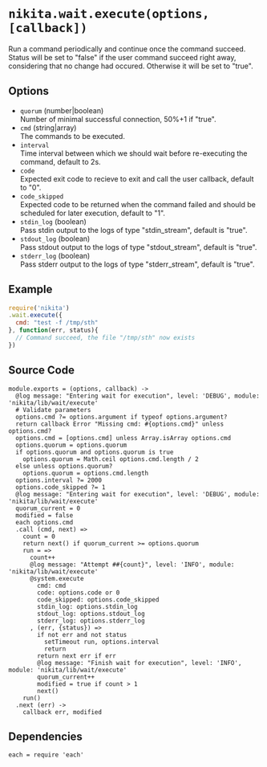 
# `nikita.wait.execute(options, [callback])`

Run a command periodically and continue once the command succeed. Status will be
set to "false" if the user command succeed right away, considering that no
change had occured. Otherwise it will be set to "true".   

## Options  

* `quorum` (number|boolean)    
  Number of minimal successful connection, 50%+1 if "true".   
* `cmd` (string|array)   
  The commands to be executed.    
* `interval`   
  Time interval between which we should wait before re-executing the command,
  default to 2s.   
* `code`   
  Expected exit code to recieve to exit and call the user callback, default to "0".   
* `code_skipped`   
  Expected code to be returned when the command failed and should be scheduled
  for later execution, default to "1".   
* `stdin_log` (boolean)   
  Pass stdin output to the logs of type "stdin_stream", default is "true".
* `stdout_log` (boolean)   
  Pass stdout output to the logs of type "stdout_stream", default is "true".
* `stderr_log` (boolean)   
  Pass stderr output to the logs of type "stderr_stream", default is "true".

## Example

```js
require('nikita')
.wait.execute({
  cmd: "test -f /tmp/sth"
}, function(err, status){
  // Command succeed, the file "/tmp/sth" now exists
})
```

## Source Code

    module.exports = (options, callback) ->
      @log message: "Entering wait for execution", level: 'DEBUG', module: 'nikita/lib/wait/execute'
      # Validate parameters
      options.cmd ?= options.argument if typeof options.argument?
      return callback Error "Missing cmd: #{options.cmd}" unless options.cmd?
      options.cmd = [options.cmd] unless Array.isArray options.cmd
      options.quorum = options.quorum
      if options.quorum and options.quorum is true
        options.quorum = Math.ceil options.cmd.length / 2
      else unless options.quorum?
        options.quorum = options.cmd.length
      options.interval ?= 2000
      options.code_skipped ?= 1
      @log message: "Entering wait for execution", level: 'DEBUG', module: 'nikita/lib/wait/execute'
      quorum_current = 0
      modified = false
      each options.cmd
      .call (cmd, next) =>
        count = 0
        return next() if quorum_current >= options.quorum
        run = =>
          count++
          @log message: "Attempt ##{count}", level: 'INFO', module: 'nikita/lib/wait/execute'
          @system.execute
            cmd: cmd
            code: options.code or 0
            code_skipped: options.code_skipped
            stdin_log: options.stdin_log
            stdout_log: options.stdout_log
            stderr_log: options.stderr_log
          , (err, {status}) =>
            if not err and not status
              setTimeout run, options.interval
              return
            return next err if err
            @log message: "Finish wait for execution", level: 'INFO', module: 'nikita/lib/wait/execute'
            quorum_current++
            modified = true if count > 1
            next()
        run()
      .next (err) ->
        callback err, modified

## Dependencies

    each = require 'each'
